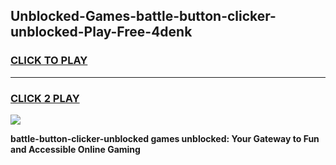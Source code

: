 
## Unblocked-Games-battle-button-clicker-unblocked-Play-Free-4denk
<h3>
<a href="https://premium76.site?title=battle-button-clicker-unblocked&ref=19M">CLICK TO PLAY</a></h3>
<hr>

<h3>
<a href="https://premium76.site?title=battle-button-clicker-unblocked&ref=19M">CLICK 2 PLAY</a>
  
</h3>

<a href="https://premium76.site?title=battle-button-clicker-unblocked&ref=19M"><img src="https://clearcache.store/games.png"></a>


**battle-button-clicker-unblocked games unblocked: Your Gateway to Fun and Accessible Online Gaming**
